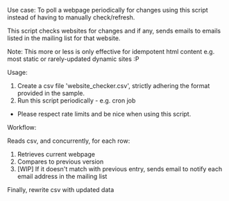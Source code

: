 Use case: To poll a webpage periodically for changes using this script instead of having to manually check/refresh. 

This script checks websites for changes and if any, sends emails to emails listed in the mailing list for that website.

Note: This more or less is only effective for idempotent html content e.g. most static or rarely-updated dynamic sites :P

 
Usage:

1) Create a csv file 'website_checker.csv', strictly adhering the format provided in the sample.
2) Run this script periodically - e.g. cron job

- Please respect rate limits and be nice when using this script.


Workflow:

Reads csv, and concurrently, for each row:

1) Retrieves current webpage
2) Compares to previous version
3) [WIP] If it doesn't match with previous entry, sends email to notify each email address in the mailing list

Finally, rewrite csv with updated data

